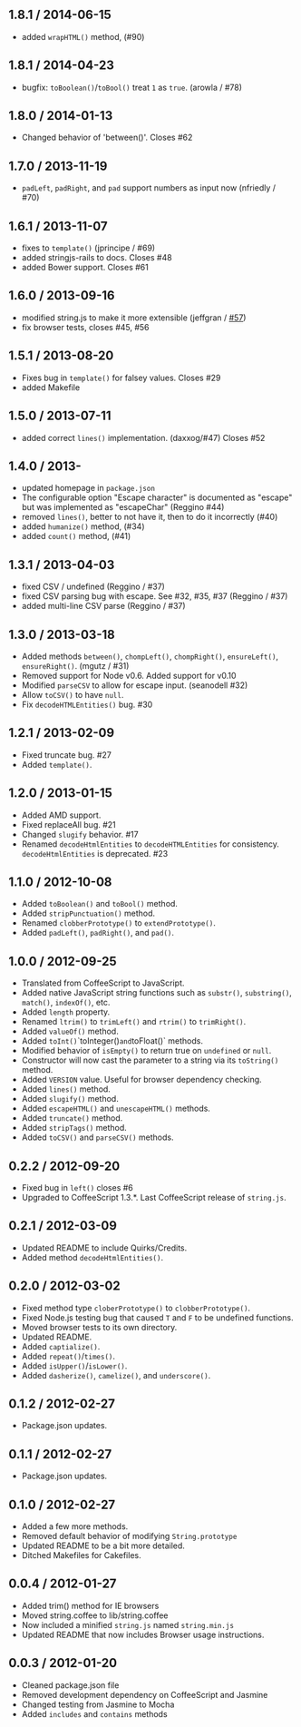 1.8.1 / 2014-06-15
------------------
* added `wrapHTML()` method, (#90) 

1.8.1 / 2014-04-23
------------------
* bugfix: `toBoolean()`/`toBool()` treat `1` as `true`. (arowla / #78)

1.8.0 / 2014-01-13
------------------
* Changed behavior of 'between()'. Closes #62

1.7.0 / 2013-11-19
------------------
* `padLeft`, `padRight`, and `pad` support numbers as input now (nfriedly / #70)

1.6.1 / 2013-11-07
------------------
* fixes to `template()` (jprincipe / #69)
* added stringjs-rails to docs. Closes #48
* added Bower support. Closes #61

1.6.0 / 2013-09-16
------------------
* modified string.js to make it more extensible (jeffgran / [#57][57])
* fix browser tests, closes #45, #56

1.5.1 / 2013-08-20
------------------
* Fixes bug in `template()` for falsey values. Closes #29
* added Makefile

1.5.0 / 2013-07-11
------------------
* added correct `lines()` implementation. (daxxog/#47) Closes #52

1.4.0 / 2013-
------------------
* updated homepage in `package.json`
* The configurable option "Escape character" is documented as "escape" but was implemented as "escapeChar" (Reggino #44)
* removed `lines()`, better to not have it, then to do it incorrectly (#40)
* added `humanize()` method, (#34)
* added `count()` method, (#41) 

1.3.1 / 2013-04-03
------------------
* fixed CSV / undefined (Reggino / #37)
* fixed CSV parsing bug with escape. See #32, #35, #37 (Reggino / #37)
* added multi-line CSV parse (Reggino / #37)

1.3.0 / 2013-03-18
------------------
* Added methods `between()`, `chompLeft()`, `chompRight()`, `ensureLeft()`, `ensureRight()`. (mgutz / #31)
* Removed support for Node v0.6. Added support for v0.10
* Modified `parseCSV` to allow for escape input. (seanodell #32)
* Allow `toCSV()` to have `null`.
* Fix `decodeHTMLEntities()` bug. #30

1.2.1 / 2013-02-09
------------------
* Fixed truncate bug. #27
* Added `template()`.

1.2.0 / 2013-01-15
------------------
* Added AMD support.
* Fixed replaceAll bug. #21
* Changed `slugify` behavior. #17
* Renamed `decodeHtmlEntities` to `decodeHTMLEntities` for consistency. `decodeHtmlEntities` is deprecated. #23
 

1.1.0 / 2012-10-08
------------------
* Added `toBoolean()` and `toBool()` method.
* Added `stripPunctuation()` method.
* Renamed `clobberPrototype()` to `extendPrototype()`.
* Added `padLeft()`, `padRight()`, and `pad()`.


1.0.0 / 2012-09-25
------------------
* Translated from CoffeeScript to JavaScript.
* Added native JavaScript string functions such as `substr()`, `substring()`, `match()`, `indexOf()`, etc.
* Added `length` property.
* Renamed `ltrim()` to `trimLeft()` and `rtrim()` to `trimRight()`.
* Added `valueOf()` method.
* Added `toInt()`\`toInteger()` and `toFloat()` methods.
* Modified behavior of `isEmpty()` to return true on `undefined` or `null`.
* Constructor will now cast the parameter to a string via its `toString()` method.
* Added `VERSION` value. Useful for browser dependency checking.
* Added `lines()` method.
* Added `slugify()` method. 
* Added `escapeHTML()` and `unescapeHTML()` methods.
* Added `truncate()` method.
* Added `stripTags()` method.
* Added `toCSV()` and `parseCSV()` methods.

0.2.2 / 2012-09-20
------------------
* Fixed bug in `left()` closes #6
* Upgraded to CoffeeScript 1.3.*. Last CoffeeScript release of `string.js`.

0.2.1 / 2012-03-09
------------------
* Updated README to include Quirks/Credits.
* Added method `decodeHtmlEntities()`.

0.2.0 / 2012-03-02
------------------
* Fixed method type `cloberPrototype()` to `clobberPrototype()`.
* Fixed Node.js testing bug that caused `T` and `F` to be undefined functions.
* Moved browser tests to its own directory.
* Updated README.
* Added `captialize()`.
* Added `repeat()`/`times()`.
* Added `isUpper()`/`isLower()`.
* Added `dasherize()`, `camelize()`, and `underscore()`.

0.1.2 / 2012-02-27
------------------
* Package.json updates.

0.1.1 / 2012-02-27
------------------
* Package.json updates.

0.1.0 / 2012-02-27
------------------
* Added a few more methods.
* Removed default behavior of modifying `String.prototype`
* Updated README to be a bit more detailed.
* Ditched Makefiles for Cakefiles.

0.0.4 / 2012-01-27
----------------------
* Added trim() method for IE browsers
* Moved string.coffee to lib/string.coffee
* Now included a minified `string.js` named `string.min.js`
* Updated README that now includes Browser usage instructions.

0.0.3 / 2012-01-20
------------------
* Cleaned package.json file
* Removed development dependency on CoffeeScript and Jasmine
* Changed testing from Jasmine to Mocha
* Added `includes` and `contains` methods

[57]: https://github.com/jprichardson/string.js/pull/57
